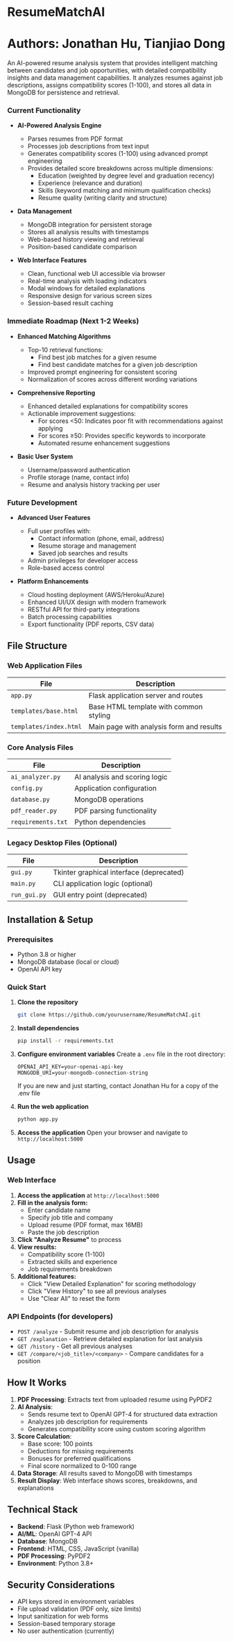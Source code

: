 # ResumeMatchAI
# Authors: Jonathan Hu, Tianjiao Dong

An AI-powered resume analysis system that provides intelligent matching between candidates and job opportunities, with detailed compatibility insights and data management capabilities. It analyzes resumes against job descriptions, assigns compatibility scores (1-100), and stores all data in MongoDB for persistence and retrieval.

### Current Functionality
- **AI-Powered Analysis Engine**
  - Parses resumes from PDF format
  - Processes job descriptions from text input
  - Generates compatibility scores (1-100) using advanced prompt engineering
  - Provides detailed score breakdowns across multiple dimensions:
    - Education (weighted by degree level and graduation recency)
    - Experience (relevance and duration)
    - Skills (keyword matching and minimum qualification checks)
    - Resume quality (writing clarity and structure)

- **Data Management**
  - MongoDB integration for persistent storage
  - Stores all analysis results with timestamps
  - Web-based history viewing and retrieval
  - Position-based candidate comparison

- **Web Interface Features**
  - Clean, functional web UI accessible via browser
  - Real-time analysis with loading indicators
  - Modal windows for detailed explanations
  - Responsive design for various screen sizes
  - Session-based result caching

### Immediate Roadmap (Next 1-2 Weeks)
- **Enhanced Matching Algorithms**
  - Top-10 retrieval functions:
    - Find best job matches for a given resume
    - Find best candidate matches for a given job description
  - Improved prompt engineering for consistent scoring
  - Normalization of scores across different wording variations

- **Comprehensive Reporting**
  - Enhanced detailed explanations for compatibility scores
  - Actionable improvement suggestions:
    - For scores <50: Indicates poor fit with recommendations against applying
    - For scores ≥50: Provides specific keywords to incorporate
    - Automated resume enhancement suggestions

- **Basic User System**
  - Username/password authentication
  - Profile storage (name, contact info)
  - Resume and analysis history tracking per user

### Future Development
- **Advanced User Features**
  - Full user profiles with:
    - Contact information (phone, email, address)
    - Resume storage and management
    - Saved job searches and results
  - Admin privileges for developer access
  - Role-based access control

- **Platform Enhancements**
  - Cloud hosting deployment (AWS/Heroku/Azure)
  - Enhanced UI/UX design with modern framework
  - RESTful API for third-party integrations
  - Batch processing capabilities
  - Export functionality (PDF reports, CSV data)

## File Structure

### Web Application Files
| File                      | Description                                |
|---------------------------|--------------------------------------------|
| `app.py`                  | Flask application server and routes        |
| `templates/base.html`     | Base HTML template with common styling     |
| `templates/index.html`    | Main page with analysis form and results   |

### Core Analysis Files
| File                 | Description                          |
|----------------------|--------------------------------------|
| `ai_analyzer.py`     | AI analysis and scoring logic        |
| `config.py`          | Application configuration            |
| `database.py`        | MongoDB operations                   |
| `pdf_reader.py`      | PDF parsing functionality            |
| `requirements.txt`   | Python dependencies                  |

### Legacy Desktop Files (Optional)
| File                 | Description                          |
|----------------------|--------------------------------------|
| `gui.py`             | Tkinter graphical interface (deprecated) |
| `main.py`            | CLI application logic (optional)     |
| `run_gui.py`         | GUI entry point (deprecated)         |


## Installation & Setup

### Prerequisites
- Python 3.8 or higher
- MongoDB database (local or cloud)
- OpenAI API key

### Quick Start

1. **Clone the repository**
   ```bash
   git clone https://github.com/yourusername/ResumeMatchAI.git
   ```

2. **Install dependencies**
   ```bash
   pip install -r requirements.txt
   ```

3. **Configure environment variables**
   Create a `.env` file in the root directory:
   ```
   OPENAI_API_KEY=your-openai-api-key
   MONGODB_URI=your-mongodb-connection-string
   ```
   If you are new and just starting, contact Jonathan Hu for a copy of the .env file

4. **Run the web application**
   ```bash
   python app.py
   ```

5. **Access the application**
   Open your browser and navigate to `http://localhost:5000`

## Usage

### Web Interface
1. **Access the application** at `http://localhost:5000`
2. **Fill in the analysis form:**
   - Enter candidate name
   - Specify job title and company
   - Upload resume (PDF format, max 16MB)
   - Paste the job description
3. **Click "Analyze Resume"** to process
4. **View results:**
   - Compatibility score (1-100)
   - Extracted skills and experience
   - Job requirements breakdown
5. **Additional features:**
   - Click "View Detailed Explanation" for scoring methodology
   - Click "View History" to see all previous analyses
   - Use "Clear All" to reset the form

### API Endpoints (for developers)
- `POST /analyze` - Submit resume and job description for analysis
- `GET /explanation` - Retrieve detailed explanation for last analysis
- `GET /history` - Get all previous analyses
- `GET /compare/<job_title>/<company>` - Compare candidates for a position

## How It Works
1. **PDF Processing**: Extracts text from uploaded resume using PyPDF2
2. **AI Analysis**: 
   - Sends resume text to OpenAI GPT-4 for structured data extraction
   - Analyzes job description for requirements
   - Generates compatibility score using custom scoring algorithm
3. **Score Calculation**:
   - Base score: 100 points
   - Deductions for missing requirements
   - Bonuses for preferred qualifications
   - Final score normalized to 0-100 range
4. **Data Storage**: All results saved to MongoDB with timestamps
5. **Result Display**: Web interface shows scores, breakdowns, and explanations

## Technical Stack
- **Backend**: Flask (Python web framework)
- **AI/ML**: OpenAI GPT-4 API
- **Database**: MongoDB
- **Frontend**: HTML, CSS, JavaScript (vanilla)
- **PDF Processing**: PyPDF2
- **Environment**: Python 3.8+

## Security Considerations
- API keys stored in environment variables
- File upload validation (PDF only, size limits)
- Input sanitization for web forms
- Session-based temporary storage
- No user authentication (currently)
